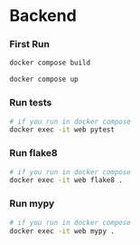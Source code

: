 # Backend

### First Run
```sh
docker compose build

docker compose up
```

### Run tests

```sh
# if you run in docker compose
docker exec -it web pytest
```

### Run flake8

```sh
# if you run in docker compose
docker exec -it web flake8 .
```

### Run mypy

```sh
# if you run in docker compose
docker exec -it web mypy .
```
